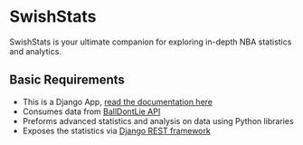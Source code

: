 # SwishStats
SwishStats is your ultimate companion for exploring in-depth NBA statistics and analytics. 

## Basic Requirements
<ul>
  <li>
    This is a Django App, 
    <a href="https://docs.djangoproject.com/en/5.0/">
      read the documentation here
    </a>
  </li>
  <li>
    Consumes data from
    <a href="https://docs.balldontlie.io/#introduction">
     BallDontLie API 
    </a>
  </li>
  <li>Preforms advanced statistics and analysis on data using Python libraries</li>
  <li>Exposes the statistics via <a href="https://www.django-rest-framework.org/">Django REST framework</a></li>
</ul>
